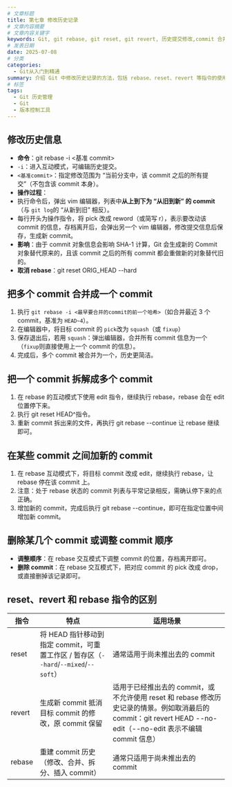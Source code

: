```yaml
---
# 文章标题
title: 第七章 修改历史记录
# 文章内容摘要
# 文章内容关键字
keywords: Git, git rebase, git reset, git revert, 历史提交修改,commit 合并,commit 拆解,版本控制指令对比
# 发表日期
date: 2025-07-08
# 分类
categories:
  - Git从入门到精通
summary: 介绍 Git 中修改历史记录的方法，包括 rebase、reset、revert 等指令的使用，以及如何合并、拆解、调整 commit 等。
# 标签
tags:
  - Git 历史管理
  - Git
  - 版本控制工具
---
```


## 修改历史信息

- **命令**：git rebase -i <基准 commit>
- `-i`：进入互动模式，可编辑历史提交。
- `<基准commit>`：指定修改范围为 “当前分支中，该 commit 之后的所有提交”（不包含该 commit 本身）。
- **操作过程**：
- 执行命令后，弹出 vim 编辑器，列表中**从上到下为 “从旧到新” 的 commit**（与 `git log`的 “从新到旧” 相反）。
- 每行开头为操作指令，将 pick 改成 reword（或简写 r），表示要改动该 commit 的信息，存档离开后，会弹出另一个 vim 编辑器，修改提交信息后保存，生成新 commit。
- **影响**：由于 commit 对象信息会影响 SHA-1 计算，Git 会生成新的 Commit 对象替代原来的，且该 commit 之后的所有 commit 都会重做新的对象替代旧的。
- **取消 rebase**：git reset ORIG_HEAD --hard

## 把多个 commit 合并成一个 commit

1. 执行 `git rebase -i <最早要合并的commit的前一个哈希>`（如合并最近 3 个 commit，基准为 `HEAD~4`）。
2. 在编辑器中，将目标 commit 的 `pick`改为 `squash`（或 `fixup`）
3. 保存退出后，若用 `squash`：弹出编辑器，合并所有 commit 信息为一个（`fixup`则直接使用上一个 commit 的信息）。
4. 完成后，多个 commit 被合并为一个，历史更简洁。

## 把一个 commit 拆解成多个 commit

1. 在 rebase 的互动模式下使用 edit 指令，继续执行 rebase，rebase 会在 edit 位置停下来。
2. 执行 git reset HEAD^指令。
3. 重新 commit 拆出来的文件，再执行 git rebase --continue 让 rebase 继续即可。

## 在某些 commit 之间加新的 commit

1. 在 rebase 互动模式下，将目标 commit 改成 edit，继续执行 rebase，让 rebase 停在该 commit 上。
2. 注意：处于 rebase 状态的 commit 列表与平常记录相反，需确认停下来的点正确。
3. 增加新的 commit，完成后执行 git rebase --continue，即可在指定位置中间增加新 commit。

## 删除某几个 commit 或调整 commit 顺序

- **调整顺序**：在 rebase 交互模式下调整 commit 的位置，存档离开即可。
- **删除 commit**：在 rebase 交互模式下，把对应 commit 的 pick 改成 drop，或直接删掉该记录即可。

## reset、revert 和 rebase 指令的区别

| 指令   | 特点                                                                                | 适用场景                                                                                                                                                         |
| ------ | ----------------------------------------------------------------------------------- | ---------------------------------------------------------------------------------------------------------------------------------------------------------------- |
| reset  | 将 HEAD 指针移动到指定 commit，可重置工作区 / 暂存区（`--hard`/`--mixed`/`--soft`） | 通常适用于尚未推出去的 commit                                                                                                                                    |
| revert | 生成新 commit 抵消目标 commit 的修改，原 commit 保留                                | 适用于已经推出去的 commit，或不允许使用 reset 和 rebase 修改历史记录的情景。例如取消最后的 commit：git revert HEAD --no-edit（--no-edit 表示不编辑 commit 信息） |
| rebase | 重建 commit 历史（修改、合并、拆分、插入 commit）                                   | 通常只适用于尚未推出去的 commit                                                                                                                                  |
